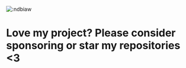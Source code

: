 ![:ndbiaw](https://count.getloli.com/get/@:ndbiaw?theme=rule34)
# Love my project? Please consider sponsoring or star my repositories <3
